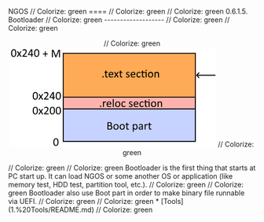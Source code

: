 NGOS                                                                                                                                                                                                     // Colorize: green
====                                                                                                                                                                                                     // Colorize: green
                                                                                                                                                                                                         // Colorize: green
0.6.1.5. Bootloader                                                                                                                                                                                      // Colorize: green
-------------------                                                                                                                                                                                      // Colorize: green
                                                                                                                                                                                                         // Colorize: green
<p align="center">                                                                                                                                                                                       // Colorize: green
    <img src="https://github.com/Gris87/ngos/blob/master/src/os/bootloader/Image%20structure.png?raw=true" alt="Image structure"/>                                                                       // Colorize: green
</p>                                                                                                                                                                                                     // Colorize: green
                                                                                                                                                                                                         // Colorize: green
Bootloader is the first thing that starts at PC start up. It can load NGOS or some another OS or application (like memory test, HDD test, partition tool, etc.).                                         // Colorize: green
                                                                                                                                                                                                         // Colorize: green
Bootloader also use Boot part in order to make binary file runnable via UEFI.                                                                                                                            // Colorize: green
                                                                                                                                                                                                         // Colorize: green
* [Tools](1.%20Tools/README.md)                                                                                                                                                                          // Colorize: green
